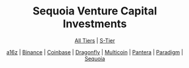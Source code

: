 # <h1 align="center">Sequoia Venture Capital Investments</h1>

<p align="center">
  <a href="README.md"> All Tiers</a> |
  <a href="S-Tier.md"> S-Tier</a>
</p>

<p align="center">
  <a href="a16z.md">a16z</a> |
  <a href="Binance.md">Binance</a> |
  <a href="Coinbase.md">Coinbase</a> |
  <a href="Dragonfly.md">Dragonfly</a> |
  <a href="Multicoin.md">Multicoin</a> |
  <a href="Pantera.md">Pantera</a> |
  <a href="Paradigm.md">Paradigm</a> |
  <a href="Sequoia.md">Sequoia</a>
</p>
